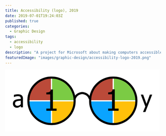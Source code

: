 ```yaml
---
title: Accessibility (logo), 2019
date: 2019-07-01T19:24:03Z
published: true
categories:
  - Graphic Design
tags:
  - accessibility
  - logo
description: "A project for Microsoft about making computers accessible for handy-caped people."
featuredImage: "images/graphic-design/accessibility-logo-2019.png"
---
```


![alt text](images/graphic-design/accessibility-logo-2019.png "The accessibility logo")
